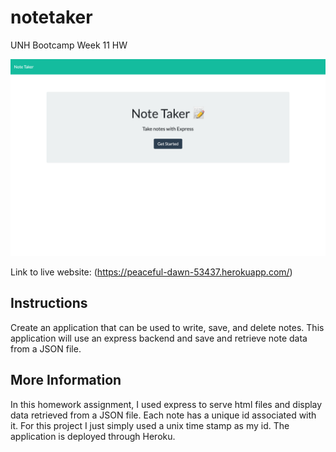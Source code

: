 # notetaker
UNH Bootcamp Week 11 HW

![alt text](public/assets/css/images/notetaker.png)

Link to live website: (https://peaceful-dawn-53437.herokuapp.com/)

## Instructions
Create an application that can be used to write, save, and delete notes. This application will use an express backend and save and retrieve note data from a JSON file.

## More Information
In this homework assignment, I used express to serve html files and display data retrieved from a JSON file. Each note has a unique id associated with it. For this project I just simply used a unix time stamp as my id. The application is deployed through Heroku.